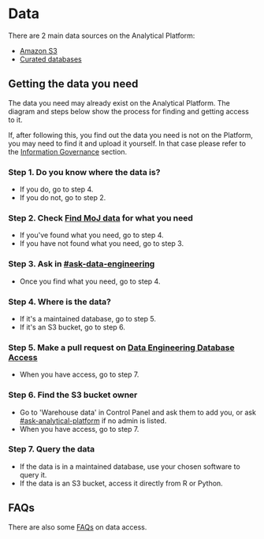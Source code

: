 # Data
There are 2 main data sources on the Analytical Platform:

* [Amazon S3](amazon-s3/)
* [Curated databases](curated-databases/)

## Getting the data you need

The data you need may already exist on the Analytical Platform. The diagram and steps below show the process for finding and getting access to it.

If, after following this, you find out the data you need is not on the Platform, you may need to find it and upload it yourself. In that case please refer to the [Information Governance](../information-governance.html) section.

<object type="image/svg+xml" data="../images/data/get-data-user-flow.svg"></object>

### Step 1. Do you know where the data is?

* If you do, go to step 4.
* If you do not, go to step 2.

### Step 2. Check [Find MoJ data](https://find-moj-data.service.justice.gov.uk/) for what you need

* If you've found what you need, go to step 4.
* If you have not found what you need, go to step 3.

### Step 3. Ask in [#ask-data-engineering](https://moj.enterprise.slack.com/archives/C8X3PP1TN)

* Once you find what you need, go to step 4.

### Step 4. Where is the data?

* If it's a maintained database, go to step 5.
* If it's an S3 bucket, go to step 6.

### Step 5. Make a pull request on [Data Engineering Database Access](https://github.com/moj-analytical-services/data-engineering-database-access)

* When you have access, go to step 7.

### Step 6. Find the S3 bucket owner

* Go to 'Warehouse data' in Control Panel and ask them to add you, or ask [#ask-analytical-platform](https://moj.enterprise.slack.com/archives/C4PF7QAJZ) if no admin is listed.
* When you have access, go to step 7.

### Step 7. Query the data

* If the data is in a maintained database, use your chosen software to query it.
* If the data is an S3 bucket, access it directly from R or Python.

## FAQs

There are also some [FAQs](data-faqs/) on data access.